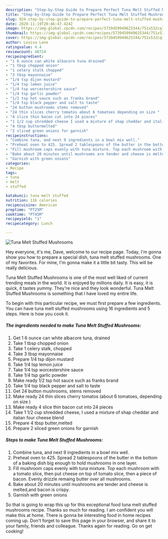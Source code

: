 ```yaml
---
description: "Step-by-Step Guide to Prepare Perfect Tuna Melt Stuffed Mushrooms"
title: "Step-by-Step Guide to Prepare Perfect Tuna Melt Stuffed Mushrooms"
slug: 924-step-by-step-guide-to-prepare-perfect-tuna-melt-stuffed-mushrooms
date: 2020-11-19T20:46:47.424Z
image: https://img-global.cpcdn.com/recipes/5739459949625344/751x532cq70/tuna-melt-stuffed-mushrooms-recipe-main-photo.jpg
thumbnail: https://img-global.cpcdn.com/recipes/5739459949625344/751x532cq70/tuna-melt-stuffed-mushrooms-recipe-main-photo.jpg
cover: https://img-global.cpcdn.com/recipes/5739459949625344/751x532cq70/tuna-melt-stuffed-mushrooms-recipe-main-photo.jpg
author: Louisa Lane
ratingvalue: 4.4
reviewcount: 48724
recipeingredient:
- "1 6 ounce can white albacore tuna drained"
- "1 tbsp chopped onion"
- "1 celery stalk chopped"
- "3 tbsp mayonnaise"
- "1/4 tsp dijon mustard"
- "1/4 tsp lemon juice"
- "1/4 tsp worcestershire sauce"
- "1/4 tsp garlic powder"
- "1/2 tsp hot sauce such as franks brand"
- "1/4 tsp black pepper and salt to taste"
- "24 button mushrooms stems removed"
- "24 thin slices cherry tomatos about 6 tomatoes depending on size "
- "4 slice thin bacon cut into 24 pieces"
- "1 1/2 cup shredded cheese I used a mixture of shap cheddar and italian four cheese blend"
- "4 tbsp buttermelted"
- "2 sliced green onions for garnish"
recipeinstructions:
- "Combine tuna, and next 9 ingredients in a bowl mix well."
- "Preheat oven to 425. Spread 2 tablespoons of the butter in the bottom of a baking dish big enough to hold mushrooms in one layer."
- "Fill mushroom caps evenly with tuna mixture. Top each mushroom with a tomato slice, then put cheese on top of tomato slice, then a piece of bacon. Evenly drizzle remaing butter over all mushrooms."
- "Bake about 20 minutes until mushrooms are tender and cheese is melted,and bacon is crispy."
- "Garnish with green onions"
categories:
- Recipe
tags:
- tuna
- melt
- stuffed

katakunci: tuna melt stuffed 
nutrition: 116 calories
recipecuisine: American
preptime: "PT25M"
cooktime: "PT45M"
recipeyield: "1"
recipecategory: Lunch

---
```



![Tuna Melt Stuffed Mushrooms](https://img-global.cpcdn.com/recipes/5739459949625344/751x532cq70/tuna-melt-stuffed-mushrooms-recipe-main-photo.jpg)

Hey everyone, it's me, Dave, welcome to our recipe page. Today, I'm gonna show you how to prepare a special dish, tuna melt stuffed mushrooms. One of my favorites. For mine, I'm gonna make it a little bit tasty. This will be really delicious.

Tuna Melt Stuffed Mushrooms is one of the most well liked of current trending meals in the world. It is enjoyed by millions daily. It is easy, it is quick, it tastes yummy. They're nice and they look wonderful. Tuna Melt Stuffed Mushrooms is something that I have loved my entire life.




To begin with this particular recipe, we must first prepare a few ingredients. You can have tuna melt stuffed mushrooms using 16 ingredients and 5 steps. Here is how you cook it.

<!--inarticleads1-->

##### The ingredients needed to make Tuna Melt Stuffed Mushrooms:

1. Get 1 6 ounce can white albacore tuna, drained
1. Take 1 tbsp chopped onion
1. Take 1 celery stalk, chopped
1. Take 3 tbsp mayonnaise
1. Prepare 1/4 tsp dijon mustard
1. Take 1/4 tsp lemon juice
1. Take 1/4 tsp worcestershire sauce
1. Take 1/4 tsp garlic powder
1. Make ready 1/2 tsp hot sauce such as franks brand
1. Take 1/4 tsp black pepper and salt to taste
1. Get 24 button mushrooms, stems removed
1. Make ready 24 thin slices cherry tomatos (about 6 tomatoes, depending on size )
1. Make ready 4 slice thin bacon cut into 24 pieces
1. Take 1 1/2 cup shredded cheese, I used a mixture of shap cheddar and italian four cheese blend
1. Prepare 4 tbsp butter,melted
1. Prepare 2 sliced green onions for garnish




<!--inarticleads2-->

##### Steps to make Tuna Melt Stuffed Mushrooms:

1. Combine tuna, and next 9 ingredients in a bowl mix well.
1. Preheat oven to 425. Spread 2 tablespoons of the butter in the bottom of a baking dish big enough to hold mushrooms in one layer.
1. Fill mushroom caps evenly with tuna mixture. Top each mushroom with a tomato slice, then put cheese on top of tomato slice, then a piece of bacon. Evenly drizzle remaing butter over all mushrooms.
1. Bake about 20 minutes until mushrooms are tender and cheese is melted,and bacon is crispy.
1. Garnish with green onions




So that is going to wrap this up for this exceptional food tuna melt stuffed mushrooms recipe. Thanks so much for reading. I am confident you will make this at home. There is gonna be interesting food in home recipes coming up. Don't forget to save this page in your browser, and share it to your family, friends and colleague. Thanks again for reading. Go on get cooking!
